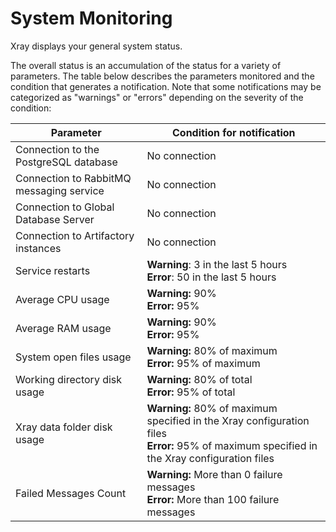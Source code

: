 # System Monitoring

Xray displays your general system status.

The overall status is an accumulation of the status for a variety of parameters. The table below describes the parameters monitored and the condition that generates a notification. Note that some notifications may be categorized as "warnings" or "errors" depending on the severity of the condition:

| **Parameter**                            | **Condition for notification**                                             |
|------------------------------------------|---------------------------------------------------------------------------|
| Connection to the PostgreSQL database    | No connection                                                             |
| Connection to RabbitMQ messaging service  | No connection                                                             |
| Connection to Global Database Server      | No connection                                                             |
| Connection to Artifactory instances       | No connection                                                             |
| Service restarts                          | **Warning**: 3 in the last 5 hours<br>**Error**: 50 in the last 5 hours |
| Average CPU usage                         | **Warning:** 90%<br>**Error:** 95%                                       |
| Average RAM usage                         | **Warning:** 90%<br>**Error:** 95%                                       |
| System open files usage                   | **Warning:** 80% of maximum<br>**Error:** 95% of maximum                 |
| Working directory disk usage              | **Warning:** 80% of total<br>**Error:** 95% of total                     |
| Xray data folder disk usage               | **Warning:** 80% of maximum specified in the Xray configuration files<br>**Error:** 95% of maximum specified in the Xray configuration files |
| Failed Messages Count                     | **Warning:** More than 0 failure messages<br>**Error:** More than 100 failure messages |